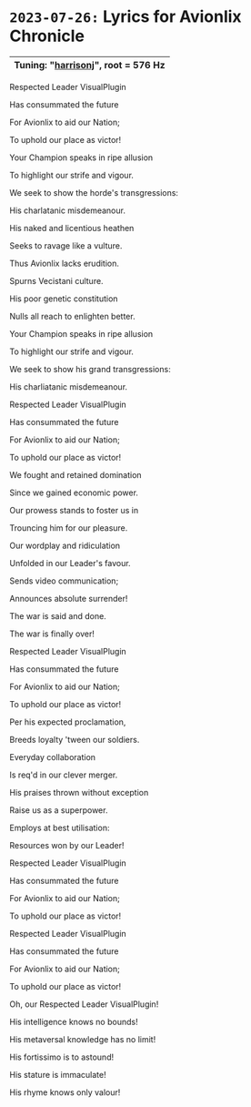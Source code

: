 # `2023-07-26:` Lyrics for Avionlix Chronicle

| Tuning: "[harrisonj](https://github.com/AJMansfield/polySynth/blob/master/scl/harrisonj.scl)", root = 576 Hz
|-|

Respected Leader VisualPlugin

Has consummated the future

For Avionlix to aid our Nation;

To uphold our place as victor!

Your Champion speaks in ripe allusion

To highlight our strife and vigour.

We seek to show the horde's transgressions:

His charlatanic misdemeanour.

His naked and licentious heathen

Seeks to ravage like a vulture.

Thus Avionlix lacks erudition.

Spurns Vecistani culture.

His poor genetic constitution

Nulls all reach to enlighten better.

Your Champion speaks in ripe allusion

To highlight our strife and vigour.

We seek to show his grand transgressions:

His charliatanic misdemeanour.

Respected Leader VisualPlugin

Has consummated the future

For Avionlix to aid our Nation;

To uphold our place as victor!

We fought and retained domination

Since we gained economic power.

Our prowess stands to foster us in

Trouncing him for our pleasure.

Our wordplay and ridiculation

Unfolded in our Leader's favour.

Sends video communication;

Announces absolute surrender!

The war is said and done.

The war is finally over!

Respected Leader VisualPlugin

Has consummated the future

For Avionlix to aid our Nation;

To uphold our place as victor!

Per his expected proclamation,

Breeds loyalty 'tween our soldiers.

Everyday collaboration

Is req'd in our clever merger.

His praises thrown without exception

Raise us as a superpower.

Employs at best utilisation:

Resources won by our Leader!

Respected Leader VisualPlugin

Has consummated the future

For Avionlix to aid our Nation;

To uphold our place as victor!

Respected Leader VisualPlugin

Has consummated the future

For Avionlix to aid our Nation;

To uphold our place as victor!

Oh, our Respected Leader VisualPlugin!

His intelligence knows no bounds!

His metaversal knowledge has no limit!

His fortissimo is to astound!

His stature is immaculate!

His rhyme knows only valour!
